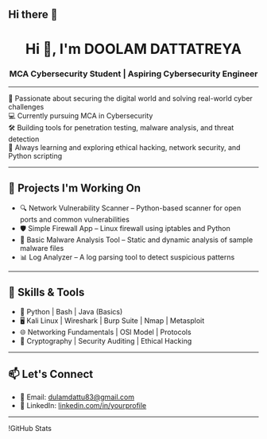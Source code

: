 ## Hi there 👋



<h1 align="center">Hi 👋, I'm DOOLAM DATTATREYA </h1>
<h3 align="center">MCA Cybersecurity Student | Aspiring Cybersecurity Engineer</h3>

---

🔐 Passionate about securing the digital world and solving real-world cyber challenges  
💻 Currently pursuing MCA in Cybersecurity  
🛠️ Building tools for penetration testing, malware analysis, and threat detection  
🌱 Always learning and exploring ethical hacking, network security, and Python scripting  

---

## 🚀 Projects I'm Working On

- 🔍 Network Vulnerability Scanner – Python-based scanner for open ports and common vulnerabilities  
- 🛡️ Simple Firewall App – Linux firewall using iptables and Python  
- 🧪 Basic Malware Analysis Tool – Static and dynamic analysis of sample malware files  
- 📊 Log Analyzer – A log parsing tool to detect suspicious patterns

---

## 🧠 Skills & Tools

- 🐍 Python | Bash | Java (Basics)
- 🖥️ Kali Linux | Wireshark | Burp Suite | Nmap | Metasploit
- 🌐 Networking Fundamentals | OSI Model | Protocols
- 🔐 Cryptography | Security Auditing | Ethical Hacking

---

## 📫 Let's Connect

- 📧 Email: dulamdattu83@gmail.com 
- 💼 LinkedIn: [linkedin.com/in/yourprofile ](https://www.linkedin.com/in/dattatreya-doolam-1244a0201) 


---

!GitHub Stats
